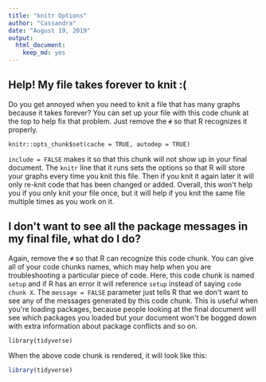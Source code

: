```yaml
---
title: "knitr Options"
author: "Cassandra"
date: "August 19, 2019"
output: 
  html_document: 
    keep_md: yes
---
```


## Help! My file takes forever to knit :(

Do you get annoyed when you need to knit a file that has many graphs because it takes forever? You can set up your file with this code chunk at the top to help fix that problem. Just remove the `#` so that R recognizes it properly. 

```{#r include = FALSE}  
knitr::opts_chunk$set(cache = TRUE, autodep = TRUE)
```

`include = FALSE` makes it so that this chunk will not show up in your final document. The `knitr` line that it runs sets the options so that R will store your graphs every time you knit this file. Then if you knit it again later it will only re-knit code that has been changed or added. Overall, this won't help you if you only knit your file once, but it will help if you knit the same file multiple times as you work on it. 

## I don't want to see all the package messages in my final file, what do I do?

Again, remove the `#` so that R can recognize this code chunk. You can give all of your code chunks names, which may help when you are troubleshooting a particular piece of code. Here, this code chunk is named `setup` and if R has an error it will reference `setup` instead of saying `code chunk X`. The `message = FALSE` parameter just tells R that we don't want to see any of the messages generated by this code chunk. This is useful when you're loading packages, because people looking at the final document will see which packages you loaded but your document won't be bogged down with extra information about package conflicts and so on. 

```{#r setup, message=FALSE}  
library(tidyverse)
```

When the above code chunk is rendered, it will look like this: 

```r
library(tidyverse)
```
